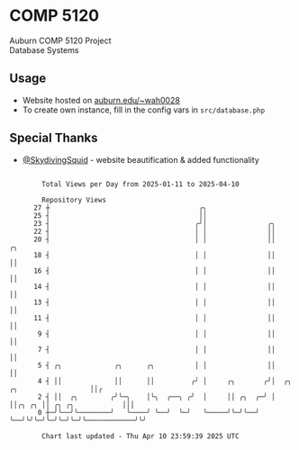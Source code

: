 # COMP 5120
Auburn COMP 5120 Project  
Database Systems

## Usage
- Website hosted on [auburn.edu/~wah0028](https://webhome.auburn.edu/~wah0028/)
- To create own instance, fill in the config vars in `src/database.php`

## Special Thanks
- [@SkydivingSquid](https://github.com/SkydivingSquid) - website beautification & added functionality

```

        Total Views per Day from 2025-01-11 to 2025-04-10

        Repository Views
      27 ┼                                     ╭╮
      25 ┤                                     ││
      23 ┤                                    ╭╯│               ╭╮
      22 ┤                                    │ │               ││
      20 ┤                                    │ │               ││                              ╭╮
      18 ┤                                    │ │               ││                              ││
      16 ┤                                    │ │               ││                              ││
      14 ┤                                    │ │               ││                              ││
      13 ┤                                    │ │               ││                              ││
      11 ┤                                    │ │               ││                              ││
       9 ┤                                    │ │               ││                              ││
       7 ┤                                    │ │               ││                              ││
       5 ┤ ╭╮             ╭╮      ╭╮          │ │               ││                              ││
       4 ┤ ││             ││      ││         ╭╯ │     ╭╮       ╭╯│  ╭╮      ╭╮                  ││╭
       2 ┤ ││  ╭╮        ╭╯╰─╮    │╰╮  ╭──╮ ╭╯  │     ││ ╭╮  ╭─╯ │  ││╭╮ ╭╮ ││ ╭╮ ╭╮            │││
       0 ┼─╯╰──╯╰────────╯   ╰────╯ ╰──╯  ╰─╯   ╰─────╯╰─╯╰──╯   ╰──╯╰╯╰─╯╰─╯╰─╯╰─╯╰────────────╯╰╯

        Chart last updated - Thu Apr 10 23:59:39 2025 UTC
        
```
